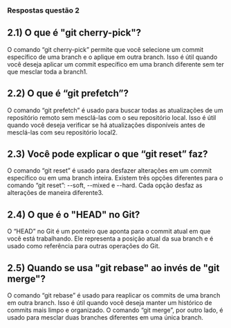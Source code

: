 ### Respostas questão 2

## 2.1) O que é "git cherry-pick"?
O comando “git cherry-pick” permite que você selecione um commit específico de uma branch e o aplique em outra branch. Isso é útil quando você deseja aplicar um commit específico em uma branch diferente sem ter que mesclar toda a branch1.

## 2\.2) O que é “git prefetch”?
O comando “git prefetch” é usado para buscar todas as atualizações de um repositório remoto sem mesclá-las com o seu repositório local. Isso é útil quando você deseja verificar se há atualizações disponíveis antes de mesclá-las com seu repositório local2.

## 2\.3) Você pode explicar o que “git reset” faz?
O comando “git reset” é usado para desfazer alterações em um commit específico ou em uma branch inteira. Existem três opções diferentes para o comando “git reset”: --soft, --mixed e --hard. Cada opção desfaz as alterações de maneira diferente3.

## 2\.4) O que é o "HEAD" no Git?
O “HEAD” no Git é um ponteiro que aponta para o commit atual em que você está trabalhando. Ele representa a posição atual da sua branch e é usado como referência para outras operações do Git.

## 2\.5) Quando se usa "git rebase" ao invés de "git merge"?
O comando “git rebase” é usado para reaplicar os commits de uma branch em outra branch. Isso é útil quando você deseja manter um histórico de commits mais limpo e organizado. O comando “git merge”, por outro lado, é usado para mesclar duas branches diferentes em uma única branch.
